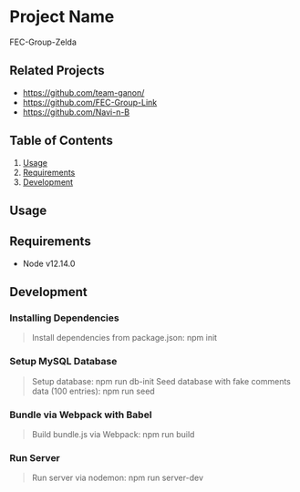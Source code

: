 # Project Name

FEC-Group-Zelda

## Related Projects

  - https://github.com/team-ganon/
  - https://github.com/FEC-Group-Link
  - https://github.com/Navi-n-B

## Table of Contents

1. [Usage](#Usage)
1. [Requirements](#requirements)
1. [Development](#development)

## Usage

## Requirements

- Node v12.14.0

## Development

### Installing Dependencies

> Install dependencies from package.json: npm init

### Setup MySQL Database

> Setup database: npm run db-init
> Seed database with fake comments data (100 entries): npm run seed

### Bundle via Webpack with Babel

> Build bundle.js via Webpack: npm run build

### Run Server

> Run server via nodemon: npm run server-dev

